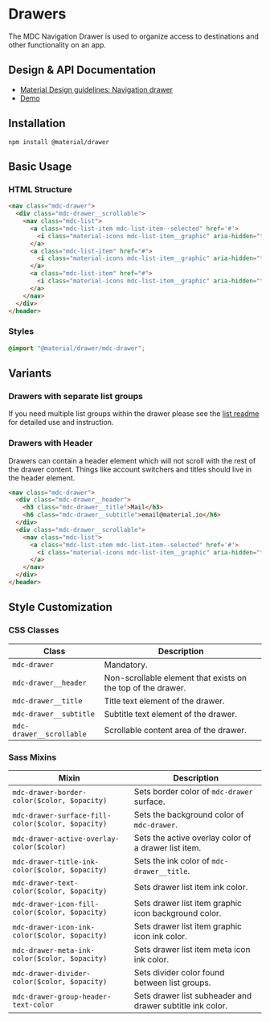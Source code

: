 <!--docs:
title: "Drawers"
layout: detail
section: components
excerpt: "Permanent, persistent, and temporary drawers."
iconId: side_navigation
path: /catalog/drawers/
-->

# Drawers

The MDC Navigation Drawer is used to organize access to destinations and other functionality on an app.

## Design & API Documentation

<ul class="icon-list">
  <li class="icon-list-item icon-list-item--spec">
    <a href="https://material.io/design/components/navigation-drawer.html">Material Design guidelines: Navigation drawer</a>
  </li>
  <li class="icon-list-item icon-list-item--link">
    <a href="https://material-components.github.io/material-components-web-catalog/#/component/drawer">Demo</a>
  </li>
</ul>

## Installation

```
npm install @material/drawer
```

## Basic Usage

### HTML Structure

```html
<nav class="mdc-drawer">
  <div class="mdc-drawer__scrollable">
    <nav class="mdc-list">
      <a class="mdc-list-item mdc-list-item--selected" href='#'>
        <i class="material-icons mdc-list-item__graphic" aria-hidden="true">inbox</i>Inbox
      </a>
      <a class="mdc-list-item" href="#">
        <i class="material-icons mdc-list-item__graphic" aria-hidden="true">send</i>Outgoing
      </a>
      <a class="mdc-list-item" href="#">
        <i class="material-icons mdc-list-item__graphic" aria-hidden="true">drafts</i>Drafts
      </a>
    </nav>
  </div>
</header>
```

### Styles

```scss
@import "@material/drawer/mdc-drawer";
```


## Variants

### Drawers with separate list groups

If you need multiple list groups within the drawer please see the [list readme](https://github.com/material-components/material-components-web/tree/master/packages/mdc-list#list-groups) for detailed use and instruction.

### Drawers with Header

Drawers can contain a header element which will not scroll with the rest of the drawer content. Things like account switchers and titles should live in the header element.

```html
<nav class="mdc-drawer">
  <div class="mdc-drawer__header">
    <h3 class="mdc-drawer__title">Mail</h3>
    <h6 class="mdc-drawer__subtitle">email@material.io</h6>
  </div>
  <div class="mdc-drawer__scrollable">
    <nav class="mdc-list">
      <a class="mdc-list-item mdc-list-item--selected" href='#'>
        <i class="material-icons mdc-list-item__graphic" aria-hidden="true">inbox</i>Inbox
      </a>
    </nav>
  </div>
</header>
```

## Style Customization

### CSS Classes

Class | Description
--- | ---
`mdc-drawer` |  Mandatory.
`mdc-drawer__header` | Non-scrollable element that exists on the top of the drawer.
`mdc-drawer__title` | Title text element of the drawer.
`mdc-drawer__subtitle` | Subtitle text element of the drawer.
`mdc-drawer__scrollable` | Scrollable content area of the drawer.

### Sass Mixins

Mixin | Description
--- | ---
`mdc-drawer-border-color($color, $opacity)` | Sets border color of `mdc-drawer` surface.
`mdc-drawer-surface-fill-color($color, $opacity)` | Sets the background color of `mdc-drawer`.
`mdc-drawer-active-overlay-color($color)` | Sets the active overlay color of a drawer list item.
`mdc-drawer-title-ink-color($color, $opacity)` | Sets the ink color of `mdc-drawer__title`.
`mdc-drawer-text-color($color, $opacity)` | Sets drawer list item ink color.
`mdc-drawer-icon-fill-color($color, $opacity)` | Sets drawer list item graphic icon background color.
`mdc-drawer-icon-ink-color($color, $opacity)` | Sets drawer list item graphic icon ink color.
`mdc-drawer-meta-ink-color($color, $opacity)` | Sets drawer list item meta icon ink color.
`mdc-drawer-divider-color($color, $opacity)` | Sets divider color found between list groups.
`mdc-drawer-group-header-text-color` | Sets drawer list subheader and drawer subtitle ink color.
